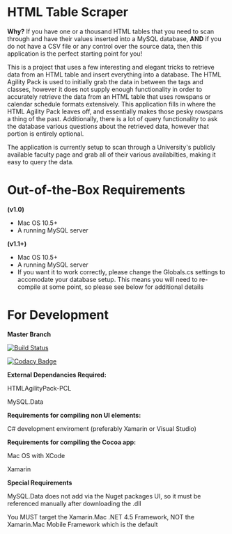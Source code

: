 # HTML Table Scraper

**Why?**
If you have one or a thousand HTML tables that you need to scan through and have their values inserted into a MySQL database, **AND** if you do not have a CSV file or any control over the source data, then this application is the perfect starting point for you!

This is a project that uses a few interesting and elegant tricks to retrieve data from an HTML table and insert everything into a database. The HTML Agility Pack is used to initially grab the data in between the tags and classes, however it does not supply enough functionality in order to accurately retrieve the data from an HTML table that uses rowspans or calendar schedule formats extensively. This application fills in where the HTML Agility Pack leaves off, and essentially makes those pesky rowspans a thing of the past. Additionally, there is a lot of query functionality to ask the database various questions about the retrieved data, however that portion is entirely optional.

The application is currently setup to scan through a University's publicly available faculty page and grab all of their various availabilties, making it easy to query the data.

# Out-of-the-Box Requirements
**(v1.0)**
* Mac OS 10.5+
* A running MySQL server

**(v1.1+)**
* Mac OS 10.5+
* A running MySQL server
* If you want it to work correctly, please change the Globals.cs settings to accomodate your database setup. This means you will need to re-compile at some point, so please see below for additional details

# For Development

**Master Branch**

[![Build Status](https://www.bitrise.io/app/8eb52e35de8c2067.svg?token=3xm3z_hNZxt_UvNnetlqRQ)](https://www.bitrise.io/app/8eb52e35de8c2067)

[![Codacy Badge](https://api.codacy.com/project/badge/Grade/3ccf2ef44f4c41bd958a78a875b41736)](https://www.codacy.com/app/crawford_2/HTML-Table-Scraper?utm_source=github.com&utm_medium=referral&utm_content=DaveAldon/HTML-Table-Scraper&utm_campaign=badger)

**External Dependancies Required:**

HTMLAgilityPack-PCL

MySQL.Data

**Requirements for compiling non UI elements:**

C# development enviroment (preferably Xamarin or Visual Studio)

**Requirements for compiling the Cocoa app:**

Mac OS with XCode

Xamarin

**Special Requirements**

MySQL.Data does not add via the Nuget packages UI, so it must be referenced manually after downloading the .dll

You MUST target the Xamarin.Mac .NET 4.5 Framework, NOT the Xamarin.Mac Mobile Framework which is the default
